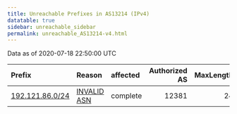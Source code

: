 ```yaml
---
title: Unreachable Prefixes in AS13214 (IPv4)
datatable: true
sidebar: unreachable_sidebar
permalink: unreachable_AS13214-v4.html
---
```


Data as of 2020-07-18 22:50:00 UTC


<div class="datatable-begin"></div>

| Prefix                                                   | Reason                                                                                                 | affected   |   Authorized AS |   MaxLength | Anchor                                         |   unreachable /24s |
|:---------------------------------------------------------|:-------------------------------------------------------------------------------------------------------|:-----------|----------------:|------------:|:-----------------------------------------------|-------------------:|
| [192.121.86.0/24](https://stat.ripe.net/192.121.86.0/24) | [INVALID ASN](https://rpki-validator.ripe.net/announcement-preview?asn=AS13214&prefix=192.121.86.0/24) | complete   |           12381 |          24 | [RIPE](unreachable_RIPE_NCC_RPKI_Root-v4.html) |                  1 |

<div class="datatable-end"></div>